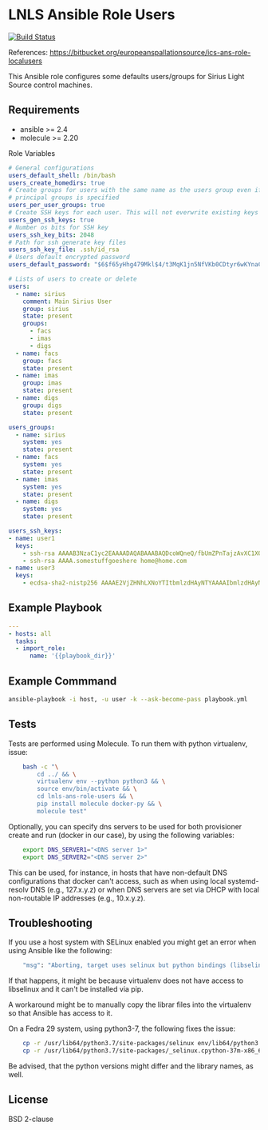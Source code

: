 LNLS Ansible Role Users
=======================

[![Build Status](https://travis-ci.org/lerwys/lnls-ans-role-users.svg?branch=master)](https://travis-ci.org/lerwys/lnls-ans-role-users)

References: https://bitbucket.org/europeanspallationsource/ics-ans-role-localusers

This Ansible role configures some defaults users/groups for Sirius Light Source control machines.

## Requirements

- ansible >= 2.4
- molecule >= 2.20

Role Variables

```yaml
# General configurations
users_default_shell: /bin/bash
users_create_homedirs: true
# Create groups for users with the same name as the users group even if
# principal groups is specified
users_per_user_groups: true
# Create SSH keys for each user. This will not everwrite existing keys
users_gen_ssh_keys: true
# Number os bits for SSH key
users_ssh_key_bits: 2048
# Path for ssh generate key files
users_ssh_key_file: .ssh/id_rsa
# Users default encrypted password
users_default_password: "$6$f65yHhg479Mkl$4/t3MqK1jn5NfVKb0CDtyr6wKYnaCBQOIAwV8/DG.q1hIOBehICwkhAAM3pGfpLeoRwSgLJKyHa6R/u2vtBn//"

# Lists of users to create or delete
users:
  - name: sirius
    comment: Main Sirius User
    group: sirius
    state: present
    groups:
      - facs
      - imas
      - digs
  - name: facs
    group: facs
    state: present
  - name: imas
    group: imas
    state: present
  - name: digs
    group: digs
    state: present

users_groups:
  - name: sirius
    system: yes
    state: present
  - name: facs
    system: yes
    state: present
  - name: imas
    system: yes
    state: present
  - name: digs
    system: yes
    state: present

users_ssh_keys:
- name: user1
  keys:
    - ssh-rsa AAAAB3NzaC1yc2EAAAADAQABAAABAQDcoWQneQ/fbUmZPnTajzAvXC1XOvhD5+61ZPW8obIZ54OpLcNKyOf4TfceapSAFnKidXv+Z9CZ6foXr2/64bgL43ILvSNUhU2ic4Tzy5ARYJ5o84R61La8/nv5eCQTlgQRTqdW8HVR+xFGNUhG44FqHa+yUXpyadKwIVFYuWQAFZ6qxy2Iwzso229zZa3/jS589aBD/Z83HThttXowYywMqjP68MNnzlb5thpQFkamzXfeziXflGf+mMiiHZHr2NPSOGamgCowqmqRK3Lmq0E1+CIAGzWOuRC0YhW41uu8A09AKScWWb10udPQhkolnwRZxOMXyRQmSAhCV0XrcaBv nope@nowheere.it
    - ssh-rsa AAAA.somestuffgoeshere home@home.com
- name: user3
  keys:
    - ecdsa-sha2-nistp256 AAAAE2VjZHNhLXNoYTItbmlzdHAyNTYAAAAIbmlzdHAyNTYAAABBBBB17LMqtZmwdqXkrlwCMp9fcvRCvi1aU2jd64lmqjQWJoKBSRgRohRCKmcqtBM3nqFHNDnAC2ZBYkEXbRq1F2c= alessio@bradipo
```

## Example Playbook

```yaml
---
- hosts: all
  tasks:
  - import_role:
      name: '{{playbook_dir}}'
```

## Example Commmand

```bash
ansible-playbook -i host, -u user -k --ask-become-pass playbook.yml
```

## Tests

Tests are performed using Molecule. To run them with python virtualenv, issue:

```bash
    bash -c "\
        cd ../ && \
        virtualenv env --python python3 && \
        source env/bin/activate && \
        cd lnls-ans-role-users && \
        pip install molecule docker-py && \
        molecule test"
```

Optionally, you can specify dns servers to be used for both
provisioner create and run (docker in our case), by using
the following variables:


```bash
    export DNS_SERVER1="<DNS server 1>"
    export DNS_SERVER2="<DNS server 2>"
```

This can be used, for instance, in hosts that have non-default
DNS configurations that docker can't access, such as when
using local systemd-resolv DNS (e.g., 127.x.y.z) or when DNS
servers are set via DHCP with local non-routable IP addresses
(e.g., 10.x.y.z).

## Troubleshooting

If you use a host system with SELinux enabled you might get an error when using
Ansible like the following:

```bash
    "msg": "Aborting, target uses selinux but python bindings (libselinux-python) aren't installed!"
```

If that happens, it might be because virtualenv does not have access to libselinux
and it can't be installed via pip.

A workaround might be to manually copy the librar files into the virtualenv
so that Ansible has access to it.

On a Fedra 29 system, using python3-7, the following fixes the issue:

```bash
    cp -r /usr/lib64/python3.7/site-packages/selinux env/lib64/python3.7/site-packages/
    cp -r /usr/lib64/python3.7/site-packages/_selinux.cpython-37m-x86_64-linux-gnu.so env/lib64/python3.7/site-packages/
```

Be advised, that the python versions might differ and the library names, as well.

## License

BSD 2-clause
